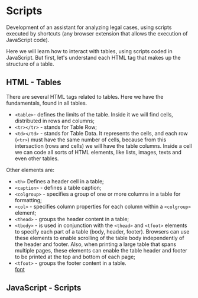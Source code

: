 # Scripts

Development of an assistant for analyzing legal cases, using scripts executed by shortcuts (any browser extension that allows the execution of JavaScript code).

Here we will learn how to interact with tables, using scripts coded in JavaScript. But first, let's understand each HTML tag that makes up the structure of a table.

## HTML - Tables

There are several HTML tags related to tables. Here we have the fundamentals, found in all tables.

- `<table>`- defines the limits of the table. Inside it we will find cells, distributed in rows and columns;
- `<tr></tr>` - stands for Table Row;
- `<td></td>` - stands for Table Data. It represents the cells, and each row (`<tr>`) must have the same number of cells, because from this intersaction (rows and cells) we will have the table columns. Inside a cell we can code all sorts of HTML elements, like lists, images, texts and even other tables.

Other elements are:

- `<th>` Defines a header cell in a table;
- `<caption>` - defines a table caption;
- `<colgroup>` - specifies a group of one or more columns in a table for formatting;
- `<col>` - specifies column properties for each column within a `<colgroup>` element;
- `<thead>` - groups the header content in a table;
- `<tbody>` - is used in conjunction with the `<thead>` and `<tfoot>` elements to specify each part of a table (body, header, footer). Browsers can use these elements to enable scrolling of the table body independently of the header and footer. Also, when printing a large table that spans multiple pages, these elements can enable the table header and footer to be printed at the top and bottom of each page;  
- `<tfoot>` - groups the footer content in a table.  
[font](https://www.w3schools.com/html/html_tables.asp)

## JavaScript - Scripts
